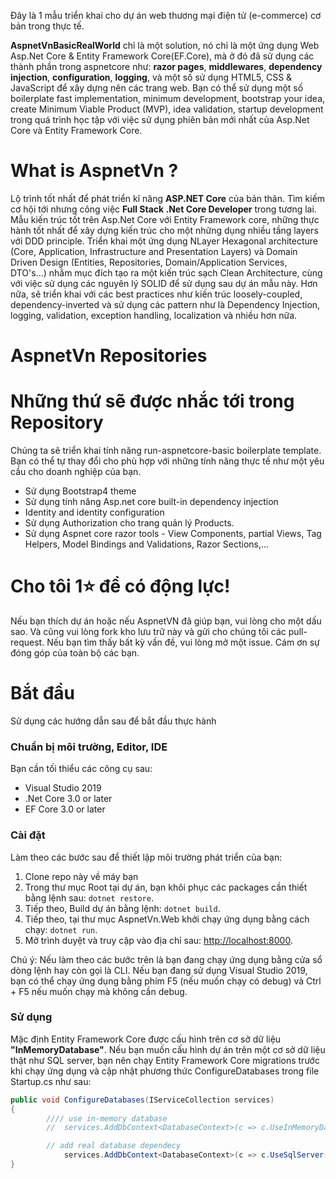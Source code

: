 Đây là 1 mẫu triển khai cho dự án web thương mại điện tử (e-commerce) cơ bản trong thực tế.

<b>AspnetVnBasicRealWorld</b> chỉ là một solution, nó chỉ là một ứng dụng Web Asp.Net Core & Entity Framework Core(EF.Core), mà ở đó đã sử dụng các thành phần trong aspnetcore như: <b>razor pages</b>, <b>middlewares</b>, <b>dependency injection</b>, <b>configuration</b>, <b>logging</b>, và một số sử dụng HTML5, CSS & JavaScript để xây dựng nên các trang web. Bạn có thể sử dụng một số boilerplate fast implementation, minimum development, bootstrap your idea, create Minimum Viable Product (MVP), idea validation, startup development trong quá trình học tập với việc sử dụng phiên bản mới nhất của Asp.Net Core và Entity Framework Core.

# What is AspnetVn ?
Lộ trình tốt nhất để phát triển kĩ năng <b>ASP.NET Core</b> của bản thân. Tìm kiếm cơ hội tới nhưng công việc <b>Full Stack .Net Core Developer</b> trong tương lai. Mẫu kiến trúc tốt trên Asp.Net Core với Entity Framework core, những thực hành tốt nhất để xây dựng kiến trúc cho một những dụng nhiều tầng layers với DDD principle. Triển khai một ứng dụng NLayer Hexagonal architecture (Core, Application, Infrastructure and Presentation Layers) và Domain Driven Design (Entities, Repositories, Domain/Application Services, DTO's...) nhằm mục đích tạo ra một kiến trúc sạch Clean Architecture, cùng với việc sử dụng các nguyên lý SOLID để sử dụng sau dự án mẫu này. Hơn nữa, sẽ triển khai với các best practices như kiến trúc loosely-coupled, dependency-inverted và sử dụng các pattern như là Dependency Injection, logging, validation, exception handling, localization và nhiều hơn nữa.

# AspnetVn Repositories

# Những thứ sẽ được nhắc tới trong Repository
Chúng ta sẽ triển khai tính năng run-aspnetcore-basic boilerplate template. Bạn có thể tự thay đổi cho phù hợp với những tính năng thực tế như một yêu cầu cho doanh nghiệp của bạn.

- Sử dụng Bootstrap4 theme
- Sử dụng tính năng Asp.net core built-in dependency injection
- Identity and identity configuration
- Sử dụng Authorization cho trang quản lý Products.
- Sử dụng Aspnet core razor tools - View Components, partial Views, Tag Helpers, Model Bindings and Validations, Razor Sections,...

# Cho tôi 1⭐ để có động lực!
Nếu bạn thích dự án hoặc nếu AspnetVN đã giúp bạn, vui lòng cho một dấu sao. Và cũng vui lòng fork kho lưu trữ này và gửi cho chúng tôi các pull-request. Nếu bạn tìm thấy bất kỳ vấn đề, vui lòng mở một issue. Cám ơn sự đóng góp của toàn bộ các bạn.

# Bắt đầu
Sử dụng các hướng dẫn sau để bắt đầu thực hành 

### Chuẩn bị môi trường, Editor, IDE
Bạn cần tối thiểu các công cụ sau:
- Visual Studio 2019
- .Net Core 3.0 or later
- EF Core 3.0 or later

### Cài đặt
Làm theo các bước sau để thiết lập môi trường phát triển của bạn:
1. Clone repo này về máy bạn
2. Trong thư mục Root tại dự án, bạn khôi phục các packages cần thiết bằng lệnh sau: `dotnet restore`.
3. Tiếp theo, Build dự án bằng lệnh: `dotnet build`.
4. Tiếp theo, tại thư mục AspnetVn.Web khởi chạy ứng dụng bằng cách chạy: `dotnet run`.
5. Mở trình duyệt và truy cập vào địa chỉ sau: [http://localhost:8000](http://localhost:5400).

Chú ý: Nếu làm theo các bước trên là bạn đang chạy ứng dụng bằng cửa sổ dòng lệnh hay còn gọi là CLI. Nếu bạn đang sử dụng Visual Studio 2019, bạn có thể chạy ứng dụng bằng phím F5 (nếu muốn chạy có debug) và Ctrl + F5 nếu muốn chạy mà không cần debug. 

### Sử dụng

Mặc định Entity Framework Core được cấu hình trên cơ sở dữ liệu <b>"InMemoryDatabase"</b>. Nếu bạn muốn cấu hình dự án trên một cơ sở dữ liệu thật như SQL server, bạn nên chạy Entity Framework Core migrations trước khi chạy ứng dụng và cập nhật phương thức ConfigureDatabases trong file Startup.cs như sau:

```cs
public void ConfigureDatabases(IServiceCollection services)
{
        //// use in-memory database
        //  services.AddDbContext<DatabaseContext>(c => c.UseInMemoryDatabase("DatabaseConnection"));

        // add real database dependecy
            services.AddDbContext<DatabaseContext>(c => c.UseSqlServer(Configuration.GetConnectionString("DatabaseConnection")));  
}
```

